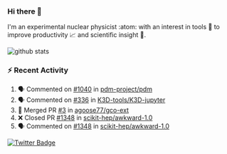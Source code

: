 ### Hi there 👋 

I'm an experimental nuclear physicist :atom: with an interest in tools :wrench: to improve productivity :chart_with_upwards_trend: and scientific insight :telescope:.

![github stats](https://github-readme-stats.vercel.app/api?username=agoose77&show_icons=true&hide_rank=true&hide_title=true&bg_color=30,e76445,904e95&text_color=efe3ec&icon_color=efe3ec)
<!--
**agoose77/agoose77** is a ✨ _special_ ✨ repository because its `README.md` (this file) appears on your GitHub profile.

Here are some ideas to get you started:

- 🔭 I’m currently working on ...
- 🌱 I’m currently learning ...
- 👯 I’m looking to collaborate on ...
- 🤔 I’m looking for help with ...
- 💬 Ask me about ...
- 📫 How to reach me: ...
- 😄 Pronouns: ...
- ⚡ Fun fact: ...
-->

### :zap: Recent Activity
<!--START_SECTION:activity-->
1. 🗣 Commented on [#1040](https://github.com/pdm-project/pdm/issues/1040) in [pdm-project/pdm](https://github.com/pdm-project/pdm)
2. 🗣 Commented on [#336](https://github.com/K3D-tools/K3D-jupyter/issues/336) in [K3D-tools/K3D-jupyter](https://github.com/K3D-tools/K3D-jupyter)
3. 🎉 Merged PR [#3](https://github.com/agoose77/gco-ext/pull/3) in [agoose77/gco-ext](https://github.com/agoose77/gco-ext)
4. ❌ Closed PR [#1348](https://github.com/scikit-hep/awkward-1.0/pull/1348) in [scikit-hep/awkward-1.0](https://github.com/scikit-hep/awkward-1.0)
5. 🗣 Commented on [#1348](https://github.com/scikit-hep/awkward-1.0/issues/1348) in [scikit-hep/awkward-1.0](https://github.com/scikit-hep/awkward-1.0)
<!--END_SECTION:activity-->


[![Twitter Badge](https://img.shields.io/twitter/follow/agoose77?style=flat-square&logo=Twitter&logoColor=white&color=cornflowerblue)](https://twitter.com/agoose77)

